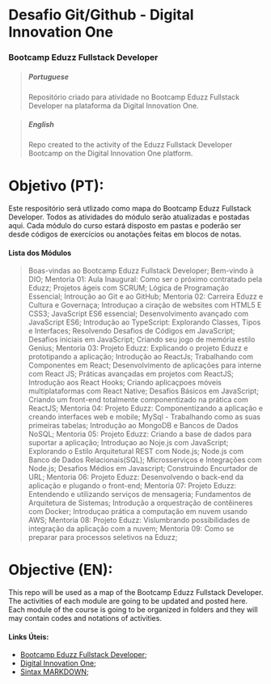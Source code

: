 # Desafio Git/Github - Digital Innovation One

### Bootcamp Eduzz Fullstack Developer 

> ##### Portuguese
> Repositório criado para atividade no Bootcamp Eduzz Fullstack Developer na plataforma da  Digital Innovation One.

> ##### English
> Repo created to the activity of the Eduzz Fullstack Developer Bootcamp on the Digital Innovation One platform.


# Objetivo (PT): 

Este respositório será utlizado como mapa do Bootcamp Eduzz Fullstack Developer. Todos as atividades do módulo serão atualizadas e postadas aqui. 
Cada módulo do curso estará disposto em pastas e poderão ser desde códigos de exercícios ou anotações feitas em blocos de notas.

#### Lista dos Módulos 
> Boas-vindas ao Bootcamp Eduzz Fullstack Developer;
> Bem-vindo à DIO; 
> Mentoria 01: Aula Inaugural: Como ser o próximo contratado pela Eduzz;
> Projetos ágeis com SCRUM;
> Lógica de Programação Essencial; 
> Introução ao Git e ao GitHub; 
> Mentoria 02: Carreira Eduzz e Cultura e Governaça; 
> Introduçao a ciração de websites com HTML5 E CSS3; 
> JavaScript ES6 essencial; 
> Desenvolvimento avançado com JavaScript ES6; 
> Introdução ao TypeScript: Explorando Classes, Tipos e Interfaces; 
> Resolvendo Desafios de Códigos em JavaScript; 
> Desafios iniciais em JavaScript; 
> Criando seu jogo de memória estilo Genius; 
> Mentoria 03: Projeto Eduzz: Explicando o projeto Eduzz e prototipando a aplicação;
> Introdução ao ReactJs; 
> Trabalhando com Componentes em React; 
> Desenvolvimento de aplicações para interne com React JS; 
> Práticas avançadas em projetos com ReactJS; 
> Introdução aos React Hooks;
> Criando aplicaçpoes móveis multiplataformas com React Native; 
> Desafios Básicos em JavaScript;
> Criando um front-end totalmente componentizado na prática com ReactJS;
> Mentoria 04: Projeto Eduzz: Componentizando a aplicação e creando interfaces web e mobile;
> MySql - Trabalhando como as suas primeiras tabelas; 
> Introdução ao MongoDB e Bancos de Dados NoSQL;
> Mentoria 05: Projeto Eduzz: Criando a base de dados para suportar a aplicação;
> Introduçao ao Noje.js com JavaScript;
> Explorando o Estilo Arquitetural REST com Node.js; 
> Node.js com Banco de Dados Relacionais(SQL);
> Microsserviços e Integrações com Node.js;
> Desafios Médios em Javascript; 
> Construindo Encurtador de URL; 
> Mentoria 06: Projeto Eduzz: Desenvolvendo o back-end da aplicação e plugando o front-end;
> Mentoria 07: Projeto Eduzz: Entendendo e utilizando serviços de mensageria;
> Fundamentos de Arquitetura de Sistemas; 
> Introdução a orquestração de contêineres com Docker; 
> Introduçao prática a computação em nuvem usando AWS; 
> Mentoria 08: Projeto Eduzz: Vislumbrando possibilidades de integração da aplicação com a nuvem;
> Mentoria 09: Como se preparar para processos seletivos na Eduzz;



# Objective (EN): 

This repo will be used as a map of the Bootcamp Eduzz Fullstack Developer. The activities of each module are going to be updated and posted here. 
Each module of the course is going to be organized in folders and they will may contain codes and notations of activities.



#### Links Úteis:

- [Bootcamp Eduzz Fullstack Developer](https://web.digitalinnovation.one/track/eduzz-fullstack-developer?tab=path);
- [Digital Innovation One](https://web.digitalinnovation.one/);
- [Sintax MARKDOWN](https://www.markdownguide.org/basic-syntax/);
